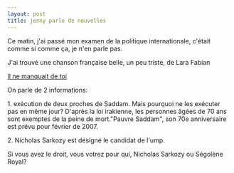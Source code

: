```yaml
---
layout: post
title: jenny parle de nouvelles
---
```


<p>Ce matin, j&#39;ai passé mon examen de la politique internationale, c&#39;était comme si comme ça, je n&#39;en parle pas.</p>
<p>J&#39;ai trouvé une chanson française belle, un peu triste, de Lara Fabian</p>
<p><a href="http://202.102.8.12/UploadFile/2007/1/010218341677.mp3">Il ne manquait de toi </a></p>
<p>On parle de 2 informations:</p>
<p>1. exécution de deux proches de Saddam. Mais pourquoi ne les exécuter pas en même jour? D&#39;après la loi irakienne, les personnes âgées de 70 ans sont exemptes de la peine de mort.&quot;Pauvre Saddam&quot;, son 70e anniversaire est prévu pour février de 2007.</p>
<p>2. Nicholas Sarkozy est désigné le candidat de l&#39;ump.</p>
<p>Si vous avez le droit, vous votrez pour qui,  Nicholas Sarkozy ou Ségolène Royal?</p>
<p></p>
